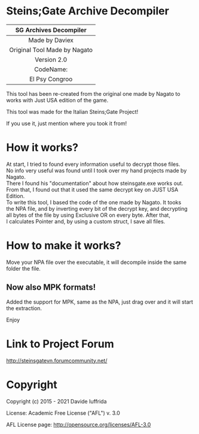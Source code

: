# Steins;Gate Archive Decompiler

| SG Archives Decompiler |  
| :------------------------------: |  
| Made by Daviex |  
| Original Tool Made by Nagato |  
| Version 2.0 |  
| CodeName: |  
| El Psy Congroo |

This tool has been re-created from the original one made by Nagato to works with Just USA edition of the game.

This tool was made for the Italian Steins;Gate Project!

If you use it, just mention where you took it from!

# How it works?

At start, I tried to found every information useful to decrypt those files.  
No info very useful was found until I took over my hand projects made by Nagato.  
There I found his "documentation" about how steinsgate.exe works out.  
From that, I found out that it used the same decrypt key on JUST USA Edition.  
To write this tool, I based the code of the one made by Nagato. It tooks  
the NPA file, and by inverting every bit of the decrypt key, and decrypting  
all bytes of the file by using Exclusive OR on every byte. After that,  
I calculates Pointer and, by using a custom struct, I save all files.

# How to make it works?

Move your NPA file over the executable, it will decompile inside the same folder the file.

## Now also MPK formats!

Added the support for MPK, same as the NPA, just drag over and it will start the extraction.

Enjoy

# Link to Project Forum

http://steinsgatevn.forumcommunity.net/

# Copyright

Copyright (c) 2015 - 2021 Davide Iuffrida

License: Academic Free License ("AFL") v. 3.0

AFL License page: http://opensource.org/licenses/AFL-3.0

